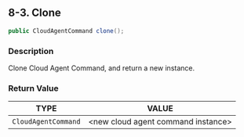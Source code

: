 ## 8-3. Clone

```java
public CloudAgentCommand clone();
```

### Description

Clone Cloud Agent Command, and return a new instance.

### Return Value

| TYPE | VALUE |
| :---: | :---: |
| `CloudAgentCommand` | &lt;new cloud agent command instance&gt; |
